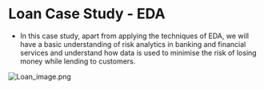 # Loan Case Study - EDA

* In this case study, apart from applying the techniques of EDA, we will have a basic understanding of risk analytics in banking and financial services and understand how data is used to minimise the risk of losing money while lending to customers.

![Loan_image.png](C:\Users\Shreyas\Desktop\Loan_image.png)


